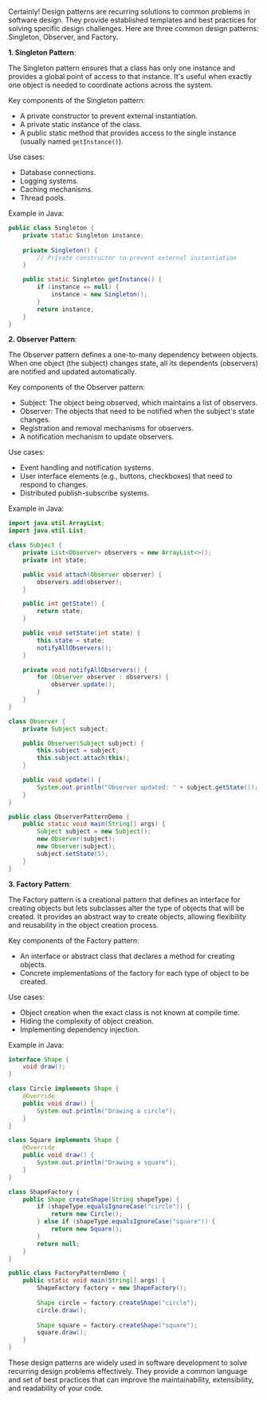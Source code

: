 Certainly! Design patterns are recurring solutions to common problems in software design. They provide established templates and best practices for solving specific design challenges. Here are three common design patterns: Singleton, Observer, and Factory.

**1. Singleton Pattern**:

The Singleton pattern ensures that a class has only one instance and provides a global point of access to that instance. It's useful when exactly one object is needed to coordinate actions across the system.

Key components of the Singleton pattern:
- A private constructor to prevent external instantiation.
- A private static instance of the class.
- A public static method that provides access to the single instance (usually named `getInstance()`).

Use cases:
- Database connections.
- Logging systems.
- Caching mechanisms.
- Thread pools.

Example in Java:

```java
public class Singleton {
    private static Singleton instance;
    
    private Singleton() {
        // Private constructor to prevent external instantiation
    }

    public static Singleton getInstance() {
        if (instance == null) {
            instance = new Singleton();
        }
        return instance;
    }
}
```

**2. Observer Pattern**:

The Observer pattern defines a one-to-many dependency between objects. When one object (the subject) changes state, all its dependents (observers) are notified and updated automatically.

Key components of the Observer pattern:
- Subject: The object being observed, which maintains a list of observers.
- Observer: The objects that need to be notified when the subject's state changes.
- Registration and removal mechanisms for observers.
- A notification mechanism to update observers.

Use cases:
- Event handling and notification systems.
- User interface elements (e.g., buttons, checkboxes) that need to respond to changes.
- Distributed publish-subscribe systems.

Example in Java:

```java
import java.util.ArrayList;
import java.util.List;

class Subject {
    private List<Observer> observers = new ArrayList<>();
    private int state;

    public void attach(Observer observer) {
        observers.add(observer);
    }

    public int getState() {
        return state;
    }

    public void setState(int state) {
        this.state = state;
        notifyAllObservers();
    }

    private void notifyAllObservers() {
        for (Observer observer : observers) {
            observer.update();
        }
    }
}

class Observer {
    private Subject subject;

    public Observer(Subject subject) {
        this.subject = subject;
        this.subject.attach(this);
    }

    public void update() {
        System.out.println("Observer updated: " + subject.getState());
    }
}

public class ObserverPatternDemo {
    public static void main(String[] args) {
        Subject subject = new Subject();
        new Observer(subject);
        new Observer(subject);
        subject.setState(5);
    }
}
```

**3. Factory Pattern**:

The Factory pattern is a creational pattern that defines an interface for creating objects but lets subclasses alter the type of objects that will be created. It provides an abstract way to create objects, allowing flexibility and reusability in the object creation process.

Key components of the Factory pattern:
- An interface or abstract class that declares a method for creating objects.
- Concrete implementations of the factory for each type of object to be created.

Use cases:
- Object creation when the exact class is not known at compile time.
- Hiding the complexity of object creation.
- Implementing dependency injection.

Example in Java:

```java
interface Shape {
    void draw();
}

class Circle implements Shape {
    @Override
    public void draw() {
        System.out.println("Drawing a circle");
    }
}

class Square implements Shape {
    @Override
    public void draw() {
        System.out.println("Drawing a square");
    }
}

class ShapeFactory {
    public Shape createShape(String shapeType) {
        if (shapeType.equalsIgnoreCase("circle")) {
            return new Circle();
        } else if (shapeType.equalsIgnoreCase("square")) {
            return new Square();
        }
        return null;
    }
}

public class FactoryPatternDemo {
    public static void main(String[] args) {
        ShapeFactory factory = new ShapeFactory();
        
        Shape circle = factory.createShape("circle");
        circle.draw();
        
        Shape square = factory.createShape("square");
        square.draw();
    }
}
```

These design patterns are widely used in software development to solve recurring design problems effectively. They provide a common language and set of best practices that can improve the maintainability, extensibility, and readability of your code.